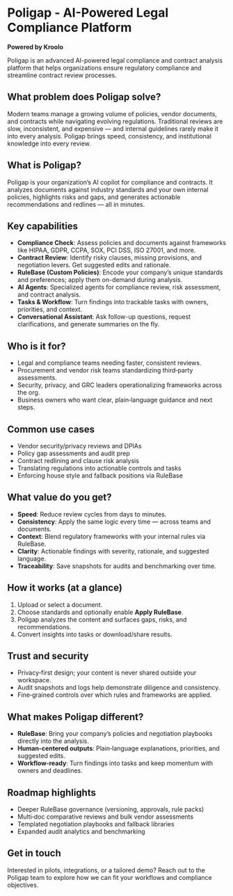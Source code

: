 # Poligap - AI-Powered Legal Compliance Platform

**Powered by Kroolo**

Poligap is an advanced AI-powered legal compliance and contract analysis platform that helps organizations ensure regulatory compliance and streamline contract review processes.

## What problem does Poligap solve?

Modern teams manage a growing volume of policies, vendor documents, and contracts while navigating evolving regulations. Traditional reviews are slow, inconsistent, and expensive — and internal guidelines rarely make it into every analysis. Poligap brings speed, consistency, and institutional knowledge into every review.

## What is Poligap?

Poligap is your organization’s AI copilot for compliance and contracts. It analyzes documents against industry standards and your own internal policies, highlights risks and gaps, and generates actionable recommendations and redlines — all in minutes.

## Key capabilities

- **Compliance Check**: Assess policies and documents against frameworks like HIPAA, GDPR, CCPA, SOX, PCI DSS, ISO 27001, and more.
- **Contract Review**: Identify risky clauses, missing provisions, and negotiation levers. Get suggested edits and rationale.
- **RuleBase (Custom Policies)**: Encode your company’s unique standards and preferences; apply them on-demand during analysis.
- **AI Agents**: Specialized agents for compliance review, risk assessment, and contract analysis.
- **Tasks & Workflow**: Turn findings into trackable tasks with owners, priorities, and context.
- **Conversational Assistant**: Ask follow-up questions, request clarifications, and generate summaries on the fly.

## Who is it for?

- Legal and compliance teams needing faster, consistent reviews.
- Procurement and vendor risk teams standardizing third‑party assessments.
- Security, privacy, and GRC leaders operationalizing frameworks across the org.
- Business owners who want clear, plain‑language guidance and next steps.

## Common use cases

- Vendor security/privacy reviews and DPIAs
- Policy gap assessments and audit prep
- Contract redlining and clause risk analysis
- Translating regulations into actionable controls and tasks
- Enforcing house style and fallback positions via RuleBase

## What value do you get?

- **Speed**: Reduce review cycles from days to minutes.
- **Consistency**: Apply the same logic every time — across teams and documents.
- **Context**: Blend regulatory frameworks with your internal rules via RuleBase.
- **Clarity**: Actionable findings with severity, rationale, and suggested language.
- **Traceability**: Save snapshots for audits and benchmarking over time.

## How it works (at a glance)

1) Upload or select a document.
2) Choose standards and optionally enable **Apply RuleBase**.
3) Poligap analyzes the content and surfaces gaps, risks, and recommendations.
4) Convert insights into tasks or download/share results.

## Trust and security

- Privacy‑first design; your content is never shared outside your workspace.
- Audit snapshots and logs help demonstrate diligence and consistency.
- Fine‑grained controls over which rules and frameworks are applied.

## What makes Poligap different?

- **RuleBase**: Bring your company’s policies and negotiation playbooks directly into the analysis.
- **Human‑centered outputs**: Plain‑language explanations, priorities, and suggested edits.
- **Workflow‑ready**: Turn findings into tasks and keep momentum with owners and deadlines.

## Roadmap highlights

- Deeper RuleBase governance (versioning, approvals, rule packs)
- Multi‑doc comparative reviews and bulk vendor assessments
- Templated negotiation playbooks and fallback libraries
- Expanded audit analytics and benchmarking

## Get in touch

Interested in pilots, integrations, or a tailored demo? Reach out to the Poligap team to explore how we can fit your workflows and compliance objectives.

